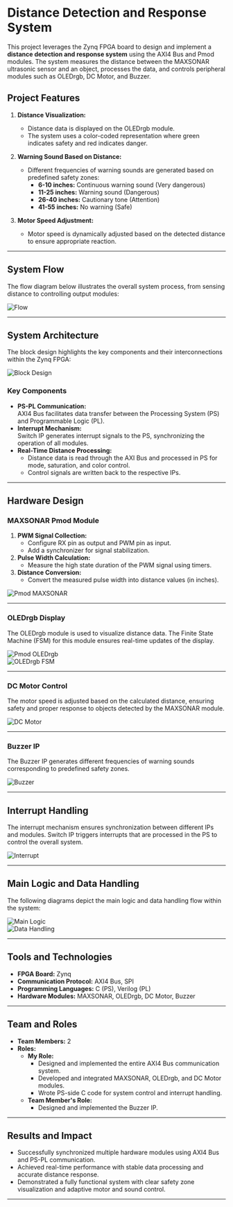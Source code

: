 

# Distance Detection and Response System

This project leverages the Zynq FPGA board to design and implement a **distance detection and response system** using the AXI4 Bus and Pmod modules. The system measures the distance between the MAXSONAR ultrasonic sensor and an object, processes the data, and controls peripheral modules such as OLEDrgb, DC Motor, and Buzzer.

## Project Features

1. **Distance Visualization:**
   - Distance data is displayed on the OLEDrgb module.
   - The system uses a color-coded representation where green indicates safety and red indicates danger.

2. **Warning Sound Based on Distance:**
   - Different frequencies of warning sounds are generated based on predefined safety zones:
     - **6-10 inches:** Continuous warning sound (Very dangerous)
     - **11-25 inches:** Warning sound (Dangerous)
     - **26-40 inches:** Cautionary tone (Attention)
     - **41-55 inches:** No warning (Safe)

3. **Motor Speed Adjustment:**
   - Motor speed is dynamically adjusted based on the detected distance to ensure appropriate reaction.

---

## System Flow

The flow diagram below illustrates the overall system process, from sensing distance to controlling output modules:

![Flow](https://velog.velcdn.com/images/foodinsect/post/edeee7ed-31dc-4369-b45a-af34b39ed887/image.png)

---

## System Architecture

The block design highlights the key components and their interconnections within the Zynq FPGA:

![Block Design](https://velog.velcdn.com/images/foodinsect/post/58213a39-474d-4b30-b4d7-234e8b76d64b/image.png)

### Key Components
- **PS-PL Communication:**  
  AXI4 Bus facilitates data transfer between the Processing System (PS) and Programmable Logic (PL).
- **Interrupt Mechanism:**  
  Switch IP generates interrupt signals to the PS, synchronizing the operation of all modules.
- **Real-Time Distance Processing:**
  - Distance data is read through the AXI Bus and processed in PS for mode, saturation, and color control.
  - Control signals are written back to the respective IPs.

---

## Hardware Design

### MAXSONAR Pmod Module
1. **PWM Signal Collection:**
   - Configure RX pin as output and PWM pin as input.
   - Add a synchronizer for signal stabilization.
2. **Pulse Width Calculation:**
   - Measure the high state duration of the PWM signal using timers.
3. **Distance Conversion:**
   - Convert the measured pulse width into distance values (in inches).

![Pmod MAXSONAR](https://velog.velcdn.com/images/foodinsect/post/7cc1c9ee-4d13-451b-8892-8b50a2684fac/image.png)

---

### OLEDrgb Display
The OLEDrgb module is used to visualize distance data. The Finite State Machine (FSM) for this module ensures real-time updates of the display.

![Pmod OLEDrgb](https://velog.velcdn.com/images/foodinsect/post/5c3daced-c904-4899-93cd-a898947c2c71/image.png)  
![OLEDrgb FSM](https://velog.velcdn.com/images/foodinsect/post/0b56f9c6-85cb-4946-bfe5-fc10939953c9/image.png)

---

### DC Motor Control
The motor speed is adjusted based on the calculated distance, ensuring safety and proper response to objects detected by the MAXSONAR module.

![DC Motor](https://velog.velcdn.com/images/foodinsect/post/b2e46481-8c18-495e-b9eb-4d143bb15ca6/image.png)

---

### Buzzer IP
The Buzzer IP generates different frequencies of warning sounds corresponding to predefined safety zones.

![Buzzer](https://velog.velcdn.com/images/foodinsect/post/52e2c6e7-aae5-48cb-8d58-35eadf578b42/image.png)

---

## Interrupt Handling

The interrupt mechanism ensures synchronization between different IPs and modules. Switch IP triggers interrupts that are processed in the PS to control the overall system.

![Interrupt](https://velog.velcdn.com/images/foodinsect/post/c1f5e470-9226-443d-bab2-701b648868a3/image.png)

---

## Main Logic and Data Handling

The following diagrams depict the main logic and data handling flow within the system:

![Main Logic](https://velog.velcdn.com/images/foodinsect/post/7b7ed04d-6a9e-47e2-b1c0-1ccde0dccac9/image.png)  
![Data Handling](https://velog.velcdn.com/images/foodinsect/post/785fee36-c51f-47e3-8d6f-3dda8eed14a8/image.png)

---

## Tools and Technologies

- **FPGA Board:** Zynq
- **Communication Protocol:** AXI4 Bus, SPI
- **Programming Languages:** C (PS), Verilog (PL)
- **Hardware Modules:** MAXSONAR, OLEDrgb, DC Motor, Buzzer

---

## Team and Roles

- **Team Members:** 2
- **Roles:**
  - **My Role:**  
    - Designed and implemented the entire AXI4 Bus communication system.
    - Developed and integrated MAXSONAR, OLEDrgb, and DC Motor modules.
    - Wrote PS-side C code for system control and interrupt handling.
  - **Team Member's Role:**  
    - Designed and implemented the Buzzer IP.

---

## Results and Impact

- Successfully synchronized multiple hardware modules using AXI4 Bus and PS-PL communication.
- Achieved real-time performance with stable data processing and accurate distance response.
- Demonstrated a fully functional system with clear safety zone visualization and adaptive motor and sound control.

---

